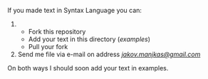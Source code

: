 If you made text in Syntax Language you can:

1. 
   * Fork this repository
   * Add your text in this directory (*examples*)
   * Pull your fork
1. Send me file via e-mail on address *jakov.manjkas@gmail.com*

On both ways I should soon add your text in examples.
